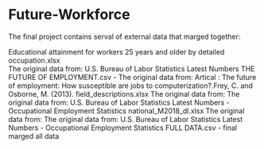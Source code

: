 # Future-Workforce
The final project contains serval of external data that marged together:

Educational attainment for workers 25 years and older by detailed occupation.xlsx	
The original data from: U.S. Bureau of Labor Statistics Latest Numbers
THE FUTURE OF EMPLOYMENT.csv	- The original data from:
Artical : The future of employment: How susceptible are jobs to computerization?.Frey, C. and Osborne, M. (2013). 
field_descriptions.xlsx  The original data from:
The original data from: U.S. Bureau of Labor Statistics Latest Numbers - Occupational Employment Statistics
national_M2018_dl.xlsx  The original data from:
The original data from: U.S. Bureau of Labor Statistics Latest Numbers - Occupational Employment Statistics
FULL DATA.csv - final marged all data
